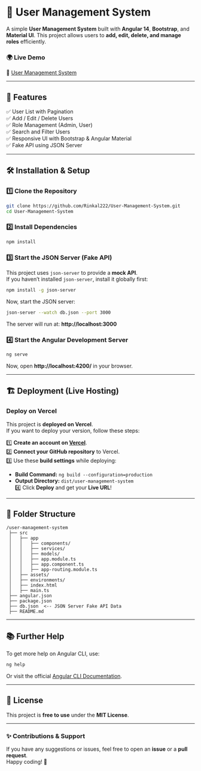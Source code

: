 # 🚀 User Management System

A simple **User Management System** built with **Angular 14**, **Bootstrap**, and **Material UI**.
This project allows users to **add, edit, delete, and manage roles** efficiently.

### 🌍 **Live Demo**
🔗 [User Management System](https://user-management-system-ecru.vercel.app/)

---

## 📌 Features  
✅ User List with Pagination  
✅ Add / Edit / Delete Users  
✅ Role Management (Admin, User)  
✅ Search and Filter Users  
✅ Responsive UI with Bootstrap & Angular Material  
✅ Fake API using JSON Server  

---

## 🛠 Installation & Setup  

### **1️⃣ Clone the Repository**  
```sh
git clone https://github.com/Rinkal222/User-Management-System.git
cd User-Management-System
```

### **2️⃣ Install Dependencies**  
```sh
npm install
```

### **3️⃣ Start the JSON Server (Fake API)**  
This project uses `json-server` to provide a **mock API**.  
If you haven’t installed `json-server`, install it globally first:
```sh
npm install -g json-server
```
Now, start the JSON server:
```sh
json-server --watch db.json --port 3000
```
The server will run at: **http://localhost:3000**

### **4️⃣ Start the Angular Development Server**  
```sh
ng serve
```
Now, open **http://localhost:4200/** in your browser.  

---

## 🏗 Deployment (Live Hosting)  

### **Deploy on Vercel**  
This project is **deployed on Vercel**.  
If you want to deploy your version, follow these steps:  

1️⃣ **Create an account on [Vercel](https://vercel.com/)**.  
2️⃣ **Connect your GitHub repository** to Vercel.  
3️⃣ Use these **build settings** while deploying:  
   - **Build Command:** `ng build --configuration=production`  
   - **Output Directory:** `dist/user-management-system`  
4️⃣ Click **Deploy** and get your **Live URL**!  

---


## 📂 Folder Structure  

```
/user-management-system
 ├── src
 │   ├── app
 │   │   ├── components/
 │   │   ├── services/
 │   │   ├── models/
 │   │   ├── app.module.ts
 │   │   ├── app.component.ts
 │   │   ├── app-routing.module.ts
 │   ├── assets/
 │   ├── environments/
 │   ├── index.html
 │   ├── main.ts
 ├── angular.json
 ├── package.json
 ├── db.json  <-- JSON Server Fake API Data
 ├── README.md
```

---

## 📚 Further Help  

To get more help on Angular CLI, use:  
```sh
ng help
```
Or visit the official [Angular CLI Documentation](https://angular.io/cli).

---

## 📜 License  

This project is **free to use** under the **MIT License**.

---

### ✨ **Contributions & Support**  
If you have any suggestions or issues, feel free to open an **issue** or a **pull request**.  
Happy coding! 🚀

